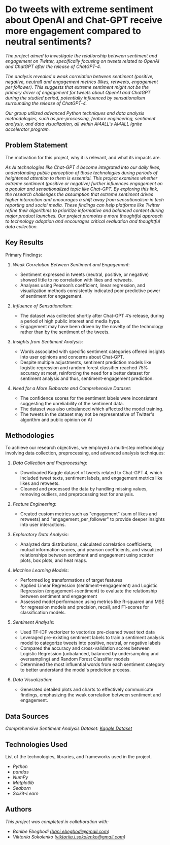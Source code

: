 # Do tweets with extreme sentiment about OpenAI and Chat-GPT receive more engagement compared to neutral sentiments?


*The project aimed to investigate the relationship between sentiment and engagement on Twitter, specifically focusing on tweets related to OpenAI and ChatGPT after the release of ChatGPT-4.*

*The analysis revealed a weak correlation between sentiment (positive, negative, neutral) and engagement metrics (likes, retweets, engagement per follower). This suggests that extreme sentiment might not be the primary driver of engagement for tweets about OpenAI and ChatGPT during the studied period, potentially influenced by sensationalism surrounding the release of ChatGPT-4.*

*Our group utilized advanced Python techniques and data analysis methodologies, such as pre-processing, feature engineering, sentiment analysis, and data visualization, all within AI4ALL's AI4ALL Ignite accelerator program.*


## Problem Statement <!--- do not change this line -->

The motivation for this project, why it is relevant, and what its impacts are.

*As AI technologies like Chat-GPT 4 become integrated into our daily lives, understanding public perception of those technologies during periods of heightened attention to them is essential. This project examines whether extreme sentiment (positive or negative) further influences engagement on a popular and sensationalized topic like Chat-GPT. By exploring this link, the research challenges the assumption that extreme sentiment drives higher interaction and encourages a shift away from sensationalism in tech reporting and social media. These findings can help platforms like Twitter refine their algorithms to prioritize informative and balanced content during major product launches. Our project promotes a more thoughtful approach to technology adoption and encourages critical evaluation and thoughtful data collection.*

## Key Results <!--- do not change this line -->

Primary Findings:

1. *Weak Correlation Between Sentiment and Engagement*:
   - Sentiment expressed in tweets (neutral, positive, or negative) showed little to no correlation with likes and retweets.
   - Analyses using Pearson’s coefficient, linear regression, and visualization methods consistently indicated poor predictive power of sentiment for engagement.
     
2. *Influence of Sensationalism*:
   - The dataset was collected shortly after Chat-GPT 4’s release, during a period of high public interest and media hype.
   - Engagement may have been driven by the novelty of the technology rather than by the sentiment of the tweets.

3. *Insights from Sentiment Analysis*:
   - Words associated with specific sentiment categories offered insights into user opinions and concerns about Chat-GPT.
   - Despite multiple adjustments, sentiment prediction models like logistic regression and random forest classifier reached 75% accuracy at most, reinforcing the need for a better dataset for sentiment analysis and thus, sentiment-engagement prediction.
  
4. *Need for a More Elaborate and Comprehensive Dataset*:
   - The confidence scores for the sentiment labels were inconsistent suggesting the unreliability of the sentiment data.
   - The dataset was also unbalanced which affected the model training.
   - The tweets in the dataset may not be representative of Twitter's algorithm and public opinion on AI 


## Methodologies <!--- do not change this line -->

To achieve our research objectives, we employed a multi-step methodology involving data collection, preprocessing, and advanced analysis techniques:

1. *Data Collection and Preprocessing*:
   - Downloaded Kaggle dataset of tweets related to Chat-GPT 4, which included tweet texts, sentiment labels, and engagement metrics like likes and retweets.
   - Cleaned and processed the data by handling missing values, removing outliers, and preprocessing text for analysis.

2. *Feature Engineering*:
   - Created custom metrics such as "engagement" (sum of likes and retweets) and "engagement_per_follower" to provide deeper insights into user interactions.

3. *Exploratory Data Analysis*:
   - Analyzed data distributions, calculated correlation coefficients, mutual information scores, and pearson coefficients, and visualized relationships between sentiment and engagement using scatter plots, box plots, and heat maps.
  
4. *Machine Learning Models*:
   - Performed log transformations of target features
   - Applied Linear Regression (sentiment->engagement) and Logistic Regression (engagement->sentiment) to evaluate the relationship between sentiment and engagement
   - Assessed model performance using metrics like R-squared and MSE for regression models and precision, recall, and F1-scores for classification models.

6. *Sentiment Analysis*:
   - Used TF-IDF vectorizer to vectorize pre-cleaned tweet text data
   - Leveraged pre-existing sentiment labels to train a sentiment analysis model to categorize tweets into positive, neutral, or negative labels
   - Compared the accuracy and cross-validation scores between Logistic Regression (unbalanced, balanced by undersampling and oversampling) and Random Forest Classifier models
   - Determined the most influential words from each sentiment category to better understand the model's prediction process.

7. *Data Visualization*:
   - Generated detailed plots and charts to effectively communicate findings, emphasizing the weak correlation between sentiment and engagement.


## Data Sources <!--- do not change this line -->

*Comprehensive Sentiment Analysis Dataset: [Kaggle Dataset](https://www.kaggle.com/datasets/evilspirit05/tweet-gpt)*

## Technologies Used <!--- do not change this line -->

List of the technologies, libraries, and frameworks used in the project.

- *Python*
- *pandas*
- *NumPy*
- *Matplotlib*
- *Seaborn*
- *Scikit-Learn*


## Authors <!--- do not change this line -->

*This project was completed in collaboration with:*
- *Banibe Ebegbodi ([bani.ebegbodi@gmail.com](mailto:bani.ebegbodi@gmail.com))*
- *Viktoriia Sokolenko ([viktoriia.i.sokolenko@gmail.com](mailto:viktoriia.i.sokolenko@gmail.com))*
